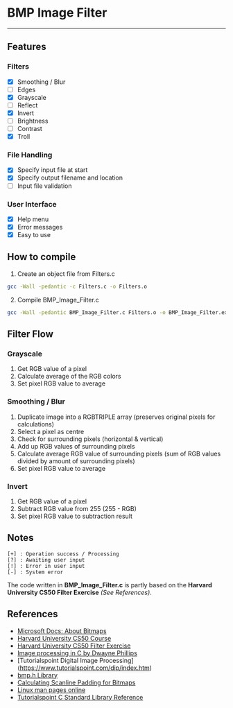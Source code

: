 # BMP Image Filter
---

## Features
### Filters
- [x] Smoothing / Blur
- [ ] Edges
- [x] Grayscale
- [ ] Reflect
- [x] Invert
- [ ] Brightness
- [ ] Contrast
- [x] Troll

### File Handling
- [x] Specify input file at start
- [x] Specify output filename and location
- [ ] Input file validation

### User Interface
- [x] Help menu
- [x] Error messages
- [x] Easy to use

## How to compile
1. Create an object file from Filters.c
```bash
gcc -Wall -pedantic -c Filters.c -o Filters.o
```
2. Compile BMP_Image_Filter.c
```bash
gcc -Wall -pedantic BMP_Image_Filter.c Filters.o -o BMP_Image_Filter.exe
```

## Filter Flow
### Grayscale
1. Get RGB value of a pixel
2. Calculate average of the RGB colors
3. Set pixel RGB value to average

### Smoothing / Blur
1. Duplicate image into a RGBTRIPLE array (preserves original pixels for calculations)
2. Select a pixel as centre
3. Check for surrounding pixels (horizontal & vertical)
4. Add up RGB values of surrounding pixels
5. Calculate average RGB value of surrounding pixels (sum of RGB values divided by amount of surrounding pixels)
6. Set pixel RGB value to average

### Invert
1. Get RGB value of a pixel
2. Subtract RGB value from 255 (255 - RGB)
3. Set pixel RGB value to subtraction result

## Notes
```
[+] : Operation success / Processing  
[?] : Awaiting user input
[!] : Error in user input
[-] : System error
```
The code written in **BMP_Image_Filter.c** is partly based on the **Harvard University CS50 Filter Exercise** *(See References)*.

## References
- [Microsoft Docs: About Bitmaps](https://docs.microsoft.com/en-us/windows/win32/gdi/about-bitmaps)
- [Harvard University CS50 Course](https://pll.harvard.edu/course/cs50-introduction-computer-science?delta=0)
- [Harvard University CS50 Filter Exercise](https://cs50.harvard.edu/x/2021/psets/4/filter/less/)
- [Image processing in C by Dwayne Phillips](https://homepages.inf.ed.ac.uk/rbf/BOOKS/PHILLIPS/)
- [Tutorialspoint Digital Image Processing] (https://www.tutorialspoint.com/dip/index.htm)
- [bmp.h Library](https://gist.github.com/BrainUser/80a4e12f8ae535499243)
- [Calculating Scanline Padding for Bitmaps](https://forum.powerbasic.com/forum/user-to-user-discussions/programming/43679-calculating-scanline-padding-for-bitmaps)
- [Linux man pages online](https://man7.org/linux/man-pages/index.html)
- [Tutorialspoint C Standard Library Reference](https://www.tutorialspoint.com/c_standard_library/index.htm)
